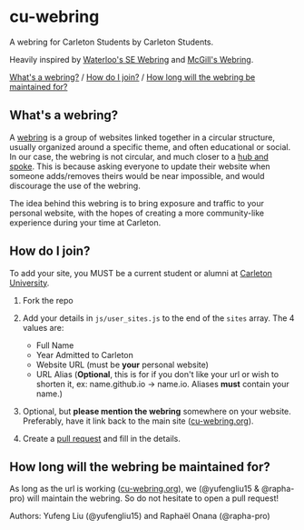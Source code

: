 # cu-webring
A webring for Carleton Students by Carleton Students.

Heavily inspired by [Waterloo's SE Webring](https://github.com/simcard0000/se-webring) and [McGill's Webring](https://github.com/leofalvo/mcgillcswebring.org). 

[What's a webring?](#whats-a-webring) / [How do I join?](#how-do-i-join) / [How long will the webring be maintained for?](#how-long-will-the-webring-be-maintained-for)
## What's a webring?
A [webring](https://en.wikipedia.org/wiki/Webring) is a group of websites linked together in a circular structure, usually organized around a specific theme, and often educational or social. In our case, the webring is not circular, and much closer to a [hub and spoke](https://en.wikipedia.org/wiki/Spoke%E2%80%93hub_distribution_paradigm). This is because asking everyone to update their website when someone adds/removes theirs would be near impossible, and would discourage the use of the webring. 

The idea behind this webring is to bring exposure and traffic to your personal website, with the hopes of creating a more community-like experience during your time at Carleton. 

## How do I join?
To add your site, you MUST be a current student or alumni at [Carleton University](https://carleton.ca/).

1. Fork the repo
2. Add your details in `js/user_sites.js` to the end of the `sites` array. The 4 values are: 
    - Full Name
    - Year Admitted to Carleton
    - Website URL (must be **your** personal website)
    - URL Alias (**Optional**, this is for if you don't like your url or wish to shorten it, ex: name.github.io -> name.io. Aliases **must** contain your name.) 

3. Optional, but **please mention the webring** somewhere on your website. Preferably, have it link back to the main site ([cu-webring.org](https://cu-webring.org)).
4. Create a [pull request](https://github.com/yufengliu15/cu-webring/pulls) and fill in the details. 

## How long will the webring be maintained for?
As long as the url is working ([cu-webring.org](https://cu-webring.org)), we (@yufengliu15 & @rapha-pro) will maintain the webring. So do not hesitate to open a pull request!

Authors: Yufeng Liu (@yufengliu15) and Raphaël Onana (@rapha-pro)
